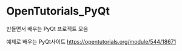 # OpenTutorials_PyQt
만들면서 배우는 PyQt 프로젝트 모음

예제로 배우는 PyQt사이트 
https://opentutorials.org/module/544/18671
